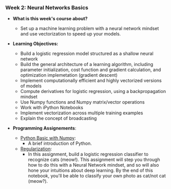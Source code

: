 ### Week 2: Neural Networks Basics

* **What is this week's course about?**
  * Set up a machine learning problem with a neural network mindset and use vectorization to speed up your models.

* **Learning Objectives:**
  * Build a logistic regression model structured as a shallow neural network
  * Build the general architecture of a learning algorithm, including parameter initialization, cost function and gradient calculation, and optimization implemetation (gradient descent)
  * Implement computationally efficient and highly vectorized versions of models
  * Compute derivatives for logistic regression, using a backpropagation mindset
  * Use Numpy functions and Numpy matrix/vector operations
  * Work with iPython Notebooks
  * Implement vectorization across multiple training examples
  * Explain the concept of broadcasting

* **Programming Assignements**:
  * [Python Basic with Numpy](https://github.com/yifang-psu/Coursera_AI_ML_Courses/blob/main/Deep_Learning/NeuralNetworks_and_DeepLearning/Week_2/Python_Basics_with_Numpy.ipynb):
    * A brief introduction of Python.
  * [Regularization](https://github.com/yifang-psu/Coursera_AI_ML_Courses/blob/main/Deep_Learning/ImprovingDeepNeuralNetworks/Week_1/Regularization.ipynb):
    * In this assignment, build a logistic regression classifier to recognize cats (meow!). This assignment will step you through how to do this with a Neural Network mindset, and so will also hone your intuitions about deep learning. By the end of this notebook, you'll be able to classify your own photo as cat/not cat (meow?).  
